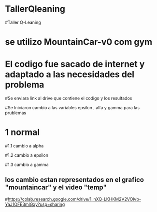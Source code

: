 # TallerQleaning

#Taller Q-Leaning 

# se utilizo MountainCar-v0 com gym
# El codigo fue sacado de internet y adaptado a las necesidades del problema

#Se enviara link al drive que contiene el codigo y los resultados 

#Se Iniciaron cambio a las variables epsilon , alfa y gamma para las prublemas

# 1 normal

#1.1 cambio a alpha

#1.2 cambio a epsilon

#1.3 cambio a gamma

## los cambio estan representados en el grafico "mountaincar" y el video "temp"

#https://colab.research.google.com/drive/1_nXQ-LKHKM2V2VOlvb-YaJ1OFE3mIGxy?usp=sharing
